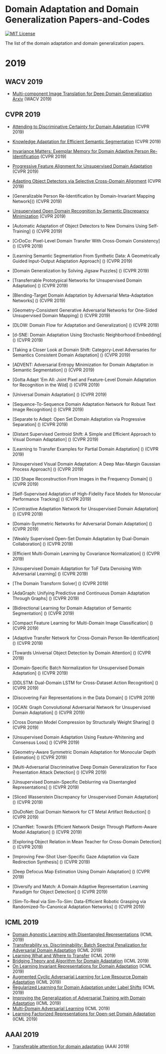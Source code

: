 # Domain Adaptation and Domain Generalization Papers-and-Codes
[![MIT License](https://img.shields.io/badge/license-MIT-green.svg)](https://opensource.org/licenses/MIT) 

The list of the domain adaptation and domain generalization papers.


# 2019

## WACV 2019
- [Multi-component Image Translation for Deep Domain Generalization](https://ieeexplore.ieee.org/stamp/stamp.jsp?tp=&arnumber=8658643) [Arxiv](https://arxiv.org/pdf/1812.08974.pdf) (WACV 2019)

## CVPR 2019
- [Attending to Discriminative Certainty for Domain Adaptation](http://openaccess.thecvf.com/content_CVPR_2019/papers/Kurmi_Attending_to_Discriminative_Certainty_for_Domain_Adaptation_CVPR_2019_paper.pdf) (CVPR 2019)

- [Knowledge Adaptation for Efficient Semantic Segmentation]() (CVPR 2019)

- [Invariance Matters: Exemplar Memory for Domain Adaptive Person Re-Identification]() (CVPR 2019)

- [Progressive Feature Alignment for Unsupervised Domain Adaptation]() (CVPR 2019)

- [Adapting Object Detectors via Selective Cross-Domain Alignment]() (CVPR 2019)

- [Generalizable Person Re-Identification by Domain-Invariant Mapping Network[() (CVPR 2019)

- [Unsupervised Open Domain Recognition by Semantic Discrepancy Minimization]() (CVPR 2019)

- [Automatic Adaptation of Object Detectors to New Domains Using Self-Training] () (CVPR 2019)

- [CrDoCo: Pixel-Level Domain Transfer With Cross-Domain Consistency] () (CVPR 2019)

- [Learning Semantic Segmentation From Synthetic Data: A Geometrically Guided Input-Output Adaptation Approach] () (CVPR 2019)

- [Domain Generalization by Solving Jigsaw Puzzles] () (CVPR 2019)


- [Transferrable Prototypical Networks for Unsupervised Domain Adaptation] () (CVPR 2019)


- [Blending-Target Domain Adaptation by Adversarial Meta-Adaptation Networks] () (CVPR 2019)


- [Geometry-Consistent Generative Adversarial Networks for One-Sided Unsupervised Domain Mapping] () (CVPR 2019)


- [DLOW: Domain Flow for Adaptation and Generalization] () (CVPR 2019)


- [d-SNE: Domain Adaptation Using Stochastic Neighborhood Embedding] () (CVPR 2019)

- [Taking a Closer Look at Domain Shift: Category-Level Adversaries for Semantics Consistent Domain Adaptation] () (CVPR 2019)


- [ADVENT: Adversarial Entropy Minimization for Domain Adaptation in Semantic Segmentation] () (CVPR 2019)

- [Gotta Adapt 'Em All: Joint Pixel and Feature-Level Domain Adaptation for Recognition in the Wild] () (CVPR 2019)

- [Universal Domain Adaptation] () (CVPR 2019)


- [Sequence-To-Sequence Domain Adaptation Network for Robust Text Image Recognition] () (CVPR 2019)


- [Separate to Adapt: Open Set Domain Adaptation via Progressive Separation] () (CVPR 2019)

- [Distant Supervised Centroid Shift: A Simple and Efficient Approach to Visual Domain Adaptation] () (CVPR 2019)

- [Learning to Transfer Examples for Partial Domain Adaptation] () (CVPR 2019)


- [Unsupervised Visual Domain Adaptation: A Deep Max-Margin Gaussian Process Approach] () (CVPR 2019)


- [3D Shape Reconstruction From Images in the Frequency Domain] () (CVPR 2019)


- [Self-Supervised Adaptation of High-Fidelity Face Models for Monocular Performance Tracking] () (CVPR 2019)

- [Contrastive Adaptation Network for Unsupervised Domain Adaptation] () (CVPR 2019)


- [Domain-Symmetric Networks for Adversarial Domain Adaptation] () (CVPR 2019)


- [Weakly Supervised Open-Set Domain Adaptation by Dual-Domain Collaboration] () (CVPR 2019)


- [Efficient Multi-Domain Learning by Covariance Normalization] () (CVPR 2019)


- [Unsupervised Domain Adaptation for ToF Data Denoising With Adversarial Learning] () (CVPR 2019)


- [The Domain Transform Solver] () (CVPR 2019)

- [AdaGraph: Unifying Predictive and Continuous Domain Adaptation Through Graphs] () (CVPR 2019)


- [Bidirectional Learning for Domain Adaptation of Semantic Segmentation] () (CVPR 2019)


- [Compact Feature Learning for Multi-Domain Image Classification] () (CVPR 2019)


- [Adaptive Transfer Network for Cross-Domain Person Re-Identification] () (CVPR 2019)


- [Towards Universal Object Detection by Domain Attention] () (CVPR 2019)


- [Domain-Specific Batch Normalization for Unsupervised Domain Adaptation] () (CVPR 2019)


- [DDLSTM: Dual-Domain LSTM for Cross-Dataset Action Recognition] () (CVPR 2019)


- [Discovering Fair Representations in the Data Domain] () (CVPR 2019)


- [GCAN: Graph Convolutional Adversarial Network for Unsupervised Domain Adaptation] () (CVPR 2019)


- [Cross Domain Model Compression by Structurally Weight Sharing] () (CVPR 2019)


- [Unsupervised Domain Adaptation Using Feature-Whitening and Consensus Loss] () (CVPR 2019)


- [Geometry-Aware Symmetric Domain Adaptation for Monocular Depth Estimation] () (CVPR 2019)


- [Multi-Adversarial Discriminative Deep Domain Generalization for Face Presentation Attack Detection] () (CVPR 2019)


- [Unsupervised Domain-Specific Deblurring via Disentangled Representations] () (CVPR 2019)


- [Sliced Wasserstein Discrepancy for Unsupervised Domain Adaptation] () (CVPR 2019)


- [DuDoNet: Dual Domain Network for CT Metal Artifact Reduction] () (CVPR 2019)


- [ChamNet: Towards Efficient Network Design Through Platform-Aware Model Adaptation] () (CVPR 2019)


- [Exploring Object Relation in Mean Teacher for Cross-Domain Detection] () (CVPR 2019)


- [Improving Few-Shot User-Specific Gaze Adaptation via Gaze Redirection Synthesis] () (CVPR 2019)


- [Deep Defocus Map Estimation Using Domain Adaptation] () (CVPR 2019)


- [Diversify and Match: A Domain Adaptive Representation Learning Paradigm for Object Detection] () (CVPR 2019)


- [Sim-To-Real via Sim-To-Sim: Data-Efficient Robotic Grasping via Randomized-To-Canonical Adaptation Networks] () (CVPR 2019)



## ICML 2019
- [Domain Agnostic Learning with Disentangled Representations](http://proceedings.mlr.press/v97/peng19b/peng19b.pdf) (ICML 2019)
- [Transferability vs. Discriminability: Batch Spectral Penalization for Adversarial Domain Adaptation](http://proceedings.mlr.press/v97/chen19i/chen19i.pdf) (ICML 2019)
- [Learning What and Where to Transfer](http://proceedings.mlr.press/v97/jang19b/jang19b.pdf) (ICML 2019)
- [Bridging Theory and Algorithm for Domain Adaptation](http://proceedings.mlr.press/v97/zhang19i/zhang19i.pdf) (ICML 2019)
- [On Learning Invariant Representations for Domain Adaptation](http://proceedings.mlr.press/v97/zhao19a/zhao19a.pdf) (ICML 2019)
- [Augmented Cyclic Adversarial Learning for Low Resource Domain Adaptation](https://openreview.net/forum?id=B1G9doA9F7) (ICML 2019)
- [Regularized Learning for Domain Adaptation under Label Shifts](https://openreview.net/forum?id=rJl0r3R9KX) (ICML 2019)
- [Improving the Generalization of Adversarial Training with Domain Adaptation](https://openreview.net/forum?id=SyfIfnC5Ym) (ICML 2019)
- [Multi-Domain Adversarial Learning](https://openreview.net/forum?id=Sklv5iRqYX) (ICML 2019)
- [Learning Factorized Representations for Open-set Domain Adaptation](https://openreview.net/forum?id=SJe3HiC5KX) (ICML 2019)

## AAAI 2019
- [Transferable attention for domain adaptation](http://ise.thss.tsinghua.edu.cn/~mlong/doc/transferable-attention-aaai19.pdf) (AAAI 2019)
